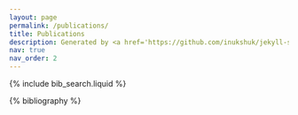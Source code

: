 ```yaml
---
layout: page
permalink: /publications/
title: Publications
description: Generated by <a href='https://github.com/inukshuk/jekyll-scholar'>jekyll-scholar</a>.
nav: true
nav_order: 2
---
```


<!-- _pages/publications.md -->

<!-- Bibsearch Feature -->

{% include bib_search.liquid %}

<div class="publications">

{% bibliography %}

</div>
